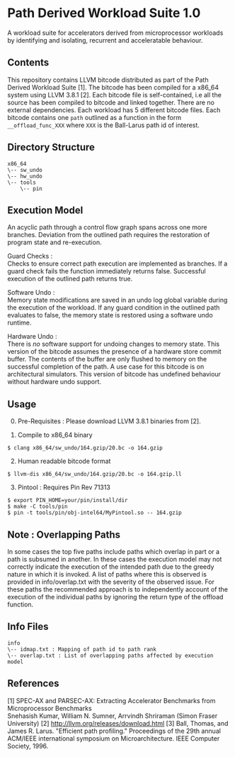 # Path Derived Workload Suite 1.0

A workload suite for accelerators derived from microprocessor workloads by identifying and isolating, recurrent and acceleratable behaviour. 

## Contents

This repository contains LLVM bitcode distributed as part of the Path Derived Workload Suite [1]. The bitcode has been compiled for a x86_64 system using LLVM 3.8.1 [2]. Each bitcode file is self-contained, i.e all the source has been compiled to bitcode and linked together. There are no external dependencies. Each workload has 5 different bitcode files. Each bitcode contains one `path` outlined as a function in the form `__offload_func_XXX` where `XXX` is the Ball-Larus path id of interest.

## Directory Structure
```
x86_64  
\-- sw_undo
\-- hw_undo  
\-- tools  
    \-- pin  
```
## Execution Model

An acyclic path through a control flow graph spans across one more branches. Deviation from the outlined path requires the restoration of program state and re-execution.

Guard Checks :  
Checks to ensure correct path execution are implemented as branches. If a guard check fails the function immediately returns false. Successful execution of the outlined path returns true.

Software Undo :   
Memory state modifications are saved in an undo log global variable during the execution of the workload. If any guard condition in the outlined path evaluates to false, the memory state is restored using a software undo runtime. 

Hardware Undo :  
There is *no* software support for undoing changes to memory state. This version of the bitcode assumes the presence of a hardware store commit buffer. The contents of the buffer are only flushed to memory on the successful completion of the path. A use case for this bitcode is on architectural simulators. This version of bitcode has undefined behaviour without hardware undo support.

## Usage

0. Pre-Requisites : Please download LLVM 3.8.1 binaries from [2].

1. Compile to x86_64 binary  
```
$ clang x86_64/sw_undo/164.gzip/20.bc -o 164.gzip
```

2. Human readable bitcode format
```
$ llvm-dis x86_64/sw_undo/164.gzip/20.bc -o 164.gzip.ll
```

3. Pintool : Requires Pin Rev 71313
```
$ export PIN_HOME=your/pin/install/dir
$ make -C tools/pin 
$ pin -t tools/pin/obj-intel64/MyPintool.so -- 164.gzip
```
## Note : Overlapping Paths

In some cases the top five paths include paths which overlap in part or a path is subsumed in another. In these cases the execution model may not correctly indicate the execution of the intended path due to the greedy nature in which it is invoked. A list of paths where this is observed is provided in info/overlap.txt with the severity of the observed issue. For these paths the recommended approach is to independently account of the execution of the individual paths by ignoring the return type of the offload function.


## Info Files

```
info
\-- idmap.txt : Mapping of path id to path rank   
\-- overlap.txt : List of overlapping paths affected by execution model 
```


## References
[1] SPEC-AX and PARSEC-AX: Extracting Accelerator Benchmarks from Microprocessor Benchmarks  
Snehasish Kumar, William N. Sumner, Arrvindh Shriraman (Simon Fraser University) 
[2] http://llvm.org/releases/download.html 
[3] Ball, Thomas, and James R. Larus. "Efficient path profiling." Proceedings of the 29th annual ACM/IEEE international symposium on Microarchitecture. IEEE Computer Society, 1996.


